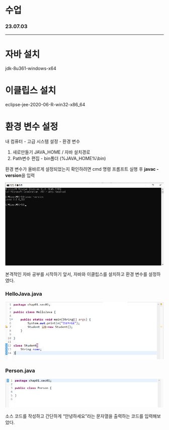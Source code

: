# 수업

### 23.07.03

---

# **자바 설치**

jdk-8u361-windows-x64

# 이클립스 설치

eclipse-jee-2020-06-R-win32-x86_64

# **환경 변수 설정**

내 컴퓨터 - 고급 시스템 설정 - 환경 변수 

1. 새로만들기 JAVA_HOME / 자바 설치경로
2. Path변수 편집 - bin폴더 (%JAVA_HOME%\bin)

환경 변수가 올바르게 설정되었는지 확인하려면 cmd 명령 프롬프트 실행 후 **javac -version**을 입력

![Untitled](../assets/images/2024-04-16-second/Untitled.png)

본격적인 자바 공부를 시작하기 앞서, 자바와 이클립스를 설치하고 환경 변수를 설정하였다.

### HelloJava.java

![Untitled](../assets/images/2024-04-16-second/Untitled%201.png)

### Person.java

![Untitled](../assets/images/2024-04-16-second/Untitled%202.png)

소스 코드를 작성하고 간단하게 “안녕하세요”라는 문자열을 출력하는 코드를 입력해보았다.